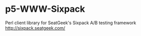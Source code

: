 p5-WWW-Sixpack
==============

Perl client library for SeatGeek's Sixpack A/B testing framework  http://sixpack.seatgeek.com/
